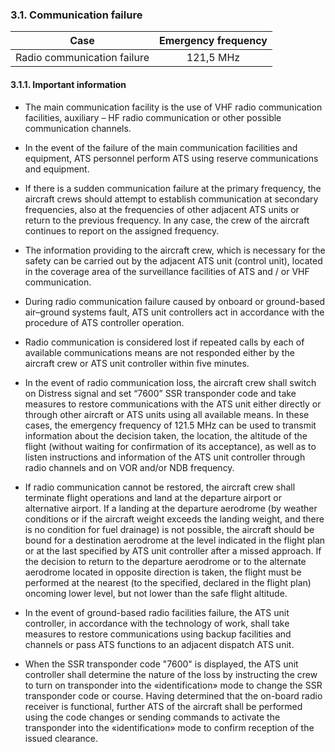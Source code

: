 ### **3.1. Communication failure**

|            Case             | Emergency frequency |
| :-------------------------: | :-----------------: |
| Radio communication failure |      121,5 MHz      |

#### 3.1.1. Important information

- The main communication facility is the use of VHF radio communication facilities, auxiliary – HF radio communication or other possible communication channels.
- In the event of the failure of the main communication facilities and equipment, ATS personnel perform ATS using reserve communications and equipment.
- If there is a sudden communication failure at the primary frequency, the aircraft crews should attempt to establish communication at secondary frequencies, also at the frequencies of other adjacent ATS units or return to the previous frequency. In any case, the crew of the aircraft continues to report on the assigned frequency.

- The information providing to the aircraft crew, which is necessary for the safety can be carried out by the adjacent ATS unit (control unit), located in the coverage area of the surveillance facilities of ATS and / or VHF communication.

- During radio communication failure caused by onboard or ground-based air–ground systems fault, ATS unit controllers act in accordance with the procedure of ATS controller operation. 
- Radio communication is considered lost if repeated calls by each of available communications means are not responded either by the aircraft crew or ATS unit controller within five minutes. 
- In the event of radio communication loss, the aircraft crew shall switch on Distress signal and set “7600” SSR transponder code and take measures to restore communications with the ATS unit either directly or through other aircraft or ATS units using all available means. In these cases, the emergency frequency of 121.5 MHz can be used to transmit information about the decision taken, the location, the altitude of the flight (without waiting for confirmation of its acceptance), as well as to listen instructions and information of the ATS unit controller through radio channels and on VOR and/or NDB frequency. 
- If radio communication cannot be restored, the aircraft crew shall terminate flight operations and land at the departure airport or alternative airport. If a landing at the departure aerodrome (by weather conditions or if the aircraft weight exceeds the landing weight, and there is no condition for fuel drainage) is not possible, the aircraft should be bound for a destination aerodrome at the level indicated in the flight plan or at the last specified by ATS unit controller after a missed approach. 
  If the decision to return to the departure aerodrome or to the alternate aerodrome located in opposite direction is taken, the flight must be performed at the nearest (to the specified, declared in the flight plan) oncoming lower level, but not lower than the safe flight altitude. 
- In the event of ground-based radio facilities failure, the ATS unit controller, in accordance with the technology of work, shall take measures to restore communications using backup facilities and channels or pass ATS functions to an adjacent dispatch ATS unit. 
- When the SSR transponder code "7600" is displayed, the ATS unit controller shall determine the nature of the loss by instructing the crew to turn on transponder into the «identification» mode to change the SSR transponder code or course. Having determined that the on-board radio receiver is functional, further ATS of the aircraft shall be performed using the code changes or sending commands to activate the transponder into the «identification» mode to confirm reception of the issued clearance.